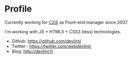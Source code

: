 Profile
=======

Currently working for [C2iS](http://www.c2is.fr) as Front-end manager since 2007.

I'm working with JS + HTML5 + CSS3 (less) technologies.

* Github: https://github.com/devlint/
* Twitter : https://twitter.com/webdevlint/
* Blog: http://devlint.fr
